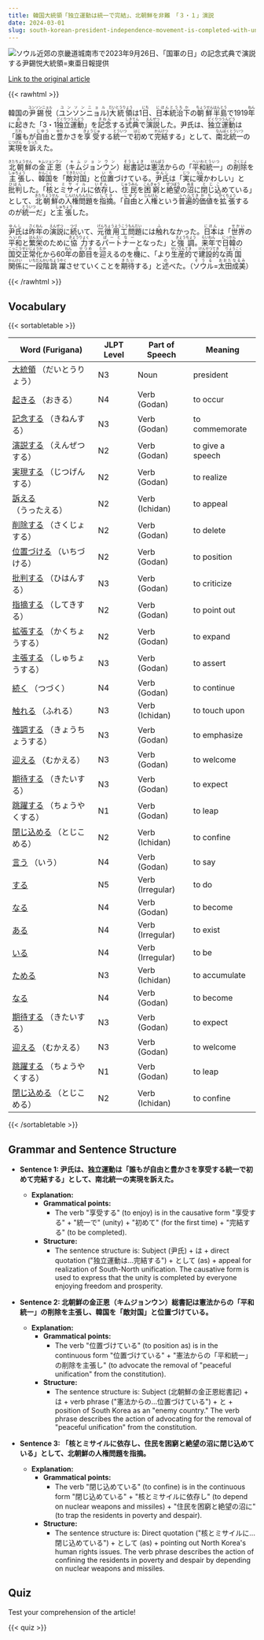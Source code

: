 ```yaml
---
title: 韓国大統領「独立運動は統一で完結」、北朝鮮を非難　「３・１」演説
date: 2024-03-01
slug: south-korean-president-independence-movement-is-completed-with-unification-criticizes-north-korea-in-march-1st-speech
---
```


![ソウル近郊の京畿道城南市で2023年9月26日、「国軍の日」の記念式典で演説する尹錫悦大統領=東亜日報提供](https://www.asahicom.jp/imgopt/img/51134ab2ab/comm_L/AS20240301001341.jpg "ソウル近郊の京畿道城南市で2023年9月26日、「国軍の日」の記念式典で演説する尹錫悦大統領=東亜日報提供")

[Link to the original article](https://asahi.com/articles/ASS313JLXS31UHBI00K.html?iref=pc_international_top__n)

{{< rawhtml >}}
<p>韓国の<ruby>尹錫悦<rt>ユンソンニョル</rt></ruby>（<ruby>ユンソンニョル<rt>ユンソンニョル</rt></ruby>)<ruby>大統領<rt>だいとうりょう</rt></ruby>は1<ruby>日<rt>にち</rt></ruby>、<ruby>日本<rt>にほん</rt></ruby><ruby>統治<rt>とうち</rt></ruby><ruby>下<rt>か</rt></ruby>の<ruby>朝鮮<rt>ちょうせん</rt></ruby><ruby>半島<rt>はんとう</rt></ruby>で1919<ruby>年<rt>ねん</rt></ruby>に<ruby>起<rt>お</rt></ruby>きた「3・1<ruby>独立<rt>どくりつ</rt></ruby><ruby>運動<rt>うんどう</rt></ruby>」を<ruby>記念<rt>きねん</rt></ruby>する<ruby>式典<rt>しきてん</rt></ruby>で<ruby>演説<rt>えんぜつ</rt></ruby>した。尹氏は、<ruby>独立<rt>どくりつ</rt></ruby><ruby>運動<rt>うんどう</rt></ruby>は「<ruby>誰<rt>だれ</rt></ruby>もが<ruby>自由<rt>じゆう</rt></ruby>と<ruby>豊<rt>ゆた</rt></ruby>かさを<ruby>享受<rt>きょうじゅ</rt></ruby>する<ruby>統一<rt>とういつ</rt></ruby>で<ruby>初<rt>はじ</rt></ruby>めて<ruby>完結<rt>かんけつ</rt></ruby>する」として、<ruby>南北<rt>なんぼく</rt></ruby><ruby>統一<rt>とういつ</rt></ruby>の<ruby>実現<rt>じつげん</rt></ruby>を<ruby>訴<rt>うった</rt></ruby>えた。</p>

<p><ruby>北朝鮮<rt>きたちょうせん</rt></ruby>の<ruby>金正恩<rt>キムジョンウン</rt></ruby>（<ruby>キムジョンウン<rt>キムジョンウン</rt></ruby>）<ruby>総書記<rt>そうしょき</rt></ruby>は<ruby>憲法<rt>けんぽう</rt></ruby>からの「<ruby>平和統一<rt>へいわとういつ</rt></ruby>」の<ruby>削除<rt>さくじょ</rt></ruby>を<ruby>主張<rt>しゅちょう</rt></ruby>し、<ruby>韓国<rt>かんこく</rt></ruby>を「<ruby>敵対国<rt>てきたいこく</rt></ruby>」と<ruby>位置<rt>いち</rt></ruby>づけている。<ruby>尹氏<rt>ゆんし</rt></ruby>は「<ruby>実<rt>じつ</rt></ruby>に<ruby>嘆<rt>なん</rt></ruby>かわしい」と<ruby>批判<rt>ひはん</rt></ruby>した。「<ruby>核<rt>かく</rt></ruby>と<ruby>ミサイル<rt>ミサイル</rt></ruby>に<ruby>依存<rt>いぞん</rt></ruby>し、<ruby>住民<rt>じゅうみん</rt></ruby>を<ruby>困窮<rt>こんきゅう</rt></ruby>と<ruby>絶望<rt>ぜつぼう</rt></ruby>の<ruby>沼<rt>ぬま</rt></ruby>に<ruby>閉じ込<rt>とじこ</rt></ruby>めている」として、<ruby>北朝鮮<rt>きたちょうせん</rt></ruby>の<ruby>人権問題<rt>じんけんもんだい</rt></ruby>を<ruby>指摘<rt>してき</rt></ruby>。「<ruby>自由<rt>じゆう</rt></ruby>と<ruby>人権<rt>じんけん</rt></ruby>という<ruby>普遍的<rt>ふへんてき</rt></ruby><ruby>価値<rt>かち</rt></ruby>を<ruby>拡張<rt>かくちょう</rt></ruby>するのが<ruby>統一<rt>とういつ</rt></ruby>だ」と<ruby>主張<rt>しゅちょう</rt></ruby>した。</p>

<p><ruby>尹氏<rt>ゆんし</rt></ruby>は<ruby>昨年<rt>さくねん</rt></ruby>の<ruby>演説<rt>えんぜつ</rt></ruby>に<ruby>続<rt>つづ</rt></ruby>いて、<ruby>元<rt>げん</rt></ruby><ruby>徴用工<rt>ちょうようこう</rt></ruby><ruby>問題<rt>もんだい</rt></ruby>には<ruby>触<rt>ふ</rt></ruby>れなかった。<ruby>日本<rt>にほん</rt></ruby>は「<ruby>世界<rt>せかい</rt></ruby>の<ruby>平和<rt>へいわ</rt></ruby>と<ruby>繁栄<rt>はんえい</rt></ruby>のために<ruby>協力<rt>きょうりょく</rt></ruby>する<ruby>パートナー<rt>ぱーとなー</rt></ruby>となった」と<ruby>強調<rt>きょうちょう</rt></ruby>。<ruby>来年<rt>らいねん</rt></ruby>で<ruby>日韓<rt>にっかん</rt></ruby>の<ruby>国交<rt>こっこう</rt></ruby><ruby>正常化<rt>せいじょうか</rt></ruby>から60<ruby>年<rt>ねん</rt></ruby>の<ruby>節目<rt>せつめ</rt></ruby>を<ruby>迎<rt>むか</rt></ruby>えるのを<ruby>機<rt>き</rt></ruby>に、「<ruby>より<rt></rt></ruby><ruby>生産的<rt>せいさんてき</rt></ruby>で<ruby>建設的<rt>けんせつてき</rt></ruby>な<ruby>両国<rt>りょうこく</rt></ruby><ruby>関係<rt>かんけい</rt></ruby>に<ruby>一段階<rt>いちだんかい</rt></ruby><ruby>跳躍<rt>ちょうやく</rt></ruby>させていくことを<ruby>期待<rt>きたい</rt></ruby>する」と<ruby>述<rt>の</rt></ruby>べた。（<ruby>ソウル<rt>そうる</rt></ruby>=<ruby>太田<rt>おおた</rt></ruby><ruby>成美<rt>なるみ</rt></ruby>）</p>
{{< /rawhtml >}}

## Vocabulary


{{< sortabletable >}}

| Word (Furigana) | JLPT Level | Part of Speech | Meaning |
|-----------------|------------|---------------|---------|
|[大統領](https://jisho.org/search/%E5%A4%A7%E7%B5%B1%E9%A0%98) （だいとうりょう）| N3 | Noun | president |
|[起きる](https://jisho.org/search/%E8%B5%B7%E3%81%8D%E3%82%8B) （おきる）| N4 | Verb (Godan) | to occur |
|[記念する](https://jisho.org/search/%E8%A8%98%E5%BF%B5%E3%81%99%E3%82%8B) （きねんする）| N3 | Verb (Godan) | to commemorate |
|[演説する](https://jisho.org/search/%E6%BC%94%E8%AA%AC%E3%81%99%E3%82%8B) （えんぜつする）| N2 | Verb (Godan) | to give a speech |
|[実現する](https://jisho.org/search/%E5%AE%9F%E7%8F%BE%E3%81%99%E3%82%8B) （じつげんする）| N2 | Verb (Godan) | to realize |
|[訴える](https://jisho.org/search/%E8%A8%B4%E3%81%88%E3%82%8B) （うったえる）| N2 | Verb (Ichidan) | to appeal |
|[削除する](https://jisho.org/search/%E5%89%8A%E9%99%A4%E3%81%99%E3%82%8B) （さくじょする）| N2 | Verb (Godan) | to delete |
|[位置づける](https://jisho.org/search/%E4%BD%8D%E7%BD%AE%E3%81%A5%E3%81%91%E3%82%8B) （いちづける）| N2 | Verb (Godan) | to position |
|[批判する](https://jisho.org/search/%E6%89%B9%E5%88%A4%E3%81%99%E3%82%8B) （ひはんする）| N3 | Verb (Godan) | to criticize |
|[指摘する](https://jisho.org/search/%E6%8C%87%E6%91%98%E3%81%99%E3%82%8B) （してきする）| N2 | Verb (Godan) | to point out |
|[拡張する](https://jisho.org/search/%E6%8B%A1%E5%BC%B5%E3%81%99%E3%82%8B) （かくちょうする）| N2 | Verb (Godan) | to expand |
|[主張する](https://jisho.org/search/%E4%B8%BB%E5%BC%B5%E3%81%99%E3%82%8B) （しゅちょうする）| N3 | Verb (Godan) | to assert |
|[続く](https://jisho.org/search/%E7%B6%9A%E3%81%8F) （つづく）| N4 | Verb (Godan) | to continue |
|[触れる](https://jisho.org/search/%E8%A7%A6%E3%82%8C%E3%82%8B) （ふれる）| N3 | Verb (Ichidan) | to touch upon |
|[強調する](https://jisho.org/search/%E5%BC%B7%E8%AA%BF%E3%81%99%E3%82%8B) （きょうちょうする）| N3 | Verb (Godan) | to emphasize |
|[迎える](https://jisho.org/search/%E8%BF%8E%E3%81%88%E3%82%8B) （むかえる）| N3 | Verb (Godan) | to welcome |
|[期待する](https://jisho.org/search/%E6%9C%9F%E5%BE%85%E3%81%99%E3%82%8B) （きたいする）| N3 | Verb (Godan) | to expect |
|[跳躍する](https://jisho.org/search/%E8%B7%B3%E8%BA%8D%E3%81%99%E3%82%8B) （ちょうやくする）| N1 | Verb (Godan) | to leap |
|[閉じ込める](https://jisho.org/search/%E9%96%89%E3%81%98%E8%BE%BC%E3%82%81%E3%82%8B) （とじこめる）| N2 | Verb (Ichidan) | to confine |
|[言う](https://jisho.org/search/%E8%A8%80%E3%81%86) （いう）| N4 | Verb (Godan) | to say |
|[する](https://jisho.org/search/%E3%81%99%E3%82%8B)| N5 | Verb (Irregular) | to do |
|[なる](https://jisho.org/search/%E3%81%AA%E3%82%8B)| N4 | Verb (Godan) | to become |
|[ある](https://jisho.org/search/%E3%81%82%E3%82%8B)| N4 | Verb (Irregular) | to exist |
|[いる](https://jisho.org/search/%E3%81%84%E3%82%8B)| N4 | Verb (Irregular) | to be |
|[ためる](https://jisho.org/search/%E3%81%9F%E3%82%81%E3%82%8B)| N3 | Verb (Ichidan) | to accumulate |
|[なる](https://jisho.org/search/%E3%81%AA%E3%82%8B)| N4 | Verb (Godan) | to become |
|[期待する](https://jisho.org/search/%E6%9C%9F%E5%BE%85%E3%81%99%E3%82%8B) （きたいする）| N3 | Verb (Godan) | to expect |
|[迎える](https://jisho.org/search/%E8%BF%8E%E3%81%88%E3%82%8B) （むかえる）| N3 | Verb (Godan) | to welcome |
|[跳躍する](https://jisho.org/search/%E8%B7%B3%E8%BA%8D%E3%81%99%E3%82%8B) （ちょうやくする）| N1 | Verb (Godan) | to leap |
|[閉じ込める](https://jisho.org/search/%E9%96%89%E3%81%98%E8%BE%BC%E3%82%81%E3%82%8B) （とじこめる）| N2 | Verb (Ichidan) | to confine |

{{< /sortabletable >}}


## Grammar and Sentence Structure

- **Sentence 1: 尹氏は、独立運動は「誰もが自由と豊かさを享受する統一で初めて完結する」として、南北統一の実現を訴えた。**
    - **Explanation:**
        - **Grammatical points:** 
            - The verb "享受する" (to enjoy) is in the causative form "享受する" + "統一で" (unity) + "初めて" (for the first time) + "完結する" (to be completed).
        - **Structure:**
            - The sentence structure is: Subject (尹氏) + は + direct quotation ("独立運動は...完結する") + として (as) + appeal for realization of South-North unification. The causative form is used to express that the unity is completed by everyone enjoying freedom and prosperity.

- **Sentence 2: 北朝鮮の金正恩（キムジョンウン）総書記は憲法からの「平和統一」の削除を主張し、韓国を「敵対国」と位置づけている。**
    - **Explanation:**
        - **Grammatical points:** 
            - The verb "位置づけている" (to position as) is in the continuous form "位置づけている" + "憲法からの「平和統一」の削除を主張し" (to advocate the removal of "peaceful unification" from the constitution).
        - **Structure:**
            - The sentence structure is: Subject (北朝鮮の金正恩総書記) + は + verb phrase ("憲法からの...位置づけている") + と + position of South Korea as an "enemy country." The verb phrase describes the action of advocating for the removal of "peaceful unification" from the constitution.

- **Sentence 3: 「核とミサイルに依存し、住民を困窮と絶望の沼に閉じ込めている」として、北朝鮮の人権問題を指摘。**
    - **Explanation:**
        - **Grammatical points:** 
            - The verb "閉じ込めている" (to confine) is in the continuous form "閉じ込めている" + "核とミサイルに依存し" (to depend on nuclear weapons and missiles) + "住民を困窮と絶望の沼に" (to trap the residents in poverty and despair).
        - **Structure:**
            - The sentence structure is: Direct quotation ("核とミサイルに...閉じ込めている") + として (as) + pointing out North Korea's human rights issues. The verb phrase describes the action of confining the residents in poverty and despair by depending on nuclear weapons and missiles.

## Quiz

Test your comprehension of the article!

{{< quiz >}}